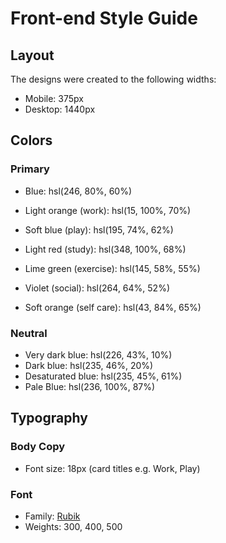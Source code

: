 # Front-end Style Guide

## Layout

The designs were created to the following widths:

- Mobile: 375px
- Desktop: 1440px

## Colors

### Primary

- Blue: hsl(246, 80%, 60%)

- Light orange (work): hsl(15, 100%, 70%)
- Soft blue (play): hsl(195, 74%, 62%)
- Light red (study): hsl(348, 100%, 68%)
- Lime green (exercise): hsl(145, 58%, 55%)
- Violet (social): hsl(264, 64%, 52%)
- Soft orange (self care): hsl(43, 84%, 65%)

### Neutral

- Very dark blue: hsl(226, 43%, 10%)
- Dark blue: hsl(235, 46%, 20%)
- Desaturated blue: hsl(235, 45%, 61%)
- Pale Blue: hsl(236, 100%, 87%)

## Typography

### Body Copy

- Font size: 18px (card titles e.g. Work, Play)

### Font

- Family: [Rubik](https://fonts.google.com/specimen/Rubik)
- Weights: 300, 400, 500
